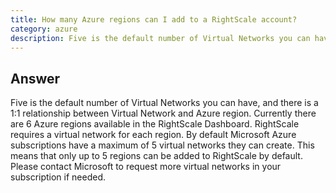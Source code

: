 ```yaml
---
title: How many Azure regions can I add to a RightScale account?
category: azure
description: Five is the default number of Virtual Networks you can have, and there is a 1:1 relationship between Virtual Network and Azure region.
---
```


## Answer

Five is the default number of Virtual Networks you can have, and there is a 1:1 relationship between Virtual Network and Azure region. Currently there are 6 Azure regions available in the RightScale Dashboard. RightScale requires a virtual network for each region. By default Microsoft Azure subscriptions have a maximum of 5 virtual networks they can create. This means that only up to 5 regions can be added to RightScale by default. Please contact Microsoft to request more virtual networks in your subscription if needed.
